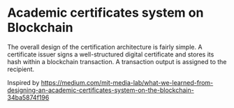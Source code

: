 # Academic certificates system on Blockchain

The overall design of the certification architecture is fairly simple. A certificate issuer signs a well-structured digital certificate and stores its hash within a blockchain transaction. A transaction output is assigned to the recipient.

Inspired by https://medium.com/mit-media-lab/what-we-learned-from-designing-an-academic-certificates-system-on-the-blockchain-34ba5874f196

